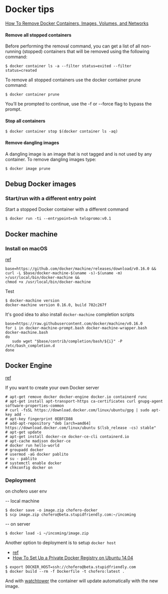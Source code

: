 # Docker tips

[How To Remove Docker Containers, Images, Volumes, and Networks
](https://linuxize.com/post/how-to-remove-docker-images-containers-volumes-and-networks/)

#### Remove all stopped containers

Before performing the removal command, you can get a list of all non-running (stopped) containers that will be removed using the following command:

    $ docker container ls -a --filter status=exited --filter status=created 
 
To remove all stopped containers use the docker container prune command:

    $ docker container prune
    
You’ll be prompted to continue, use the -f or --force flag to bypass the prompt.

#### Stop all containers

    $ docker container stop $(docker container ls -aq)
    
#### Remove dangling images

A dangling image is an image that is not tagged and is not used by any container. To remove dangling images type:

    $ docker image prune

## Debug Docker images

### Start/run with a different entry point

Start a stopped Docker container with a different command

    $ docker run -ti --entrypoint=sh telopromo:v0.1

## Docker machine

### Install on macOS 
[ref](https://docs.docker.com/machine/install-machine/)

    base=https://github.com/docker/machine/releases/download/v0.16.0 &&
    curl -L $base/docker-machine-$(uname -s)-$(uname -m) >/usr/local/bin/docker-machine &&
    chmod +x /usr/local/bin/docker-machine
    
Test

    $ docker-machine version
    docker-machine version 0.16.0, build 702c267f

It's good idea to also install `docker-machine` completion scripts

    base=https://raw.githubusercontent.com/docker/machine/v0.16.0
    for i in docker-machine-prompt.bash docker-machine-wrapper.bash docker-machine.bash
    do
       sudo wget "$base/contrib/completion/bash/${i}" -P /etc/bash_completion.d
    done

## Docker Engine

[ref](https://docs.docker.com/install/linux/docker-ce/ubuntu/)

If you want to create your own Docker server

    # apt-get remove docker docker-engine docker.io containerd runc
    # apt-get install apt-transport-https ca-certificates curl gnupg-agent software-properties-common
    # curl -fsSL https://download.docker.com/linux/ubuntu/gpg | sudo apt-key add -
    # apt-key fingerprint 0EBFCD88
    # add-apt-repository "deb [arch=amd64] https://download.docker.com/linux/ubuntu $(lsb_release -cs) stable"
    # apt-get update
    # apt-get install docker-ce docker-ce-cli containerd.io
    # apt-cache madison docker-ce
    # docker run hello-world
    # groupadd docker
    # usermod -aG docker pablito
    # su - pablito
    # systemctl enable docker
    # chkconfig docker on
    
### Deployment

on chofero user env

-- local machine

    $ docker save -o image.zip chofero-docker
    $ scp image.zip chofero@beta.stupidfriendly.com:~/incoming

-- on server

    $ docker load -i ~/incoming/image.zip

Another option to deployment is to setup `docker host` 

* [ref](https://www.digitalocean.com/community/tutorials/how-to-use-a-remote-docker-server-to-speed-up-your-workflow)
* [How To Set Up a Private Docker Registry on Ubuntu 14.04](https://www.digitalocean.com/community/tutorials/how-to-set-up-a-private-docker-registry-on-ubuntu-14-04)

```
$ export DOCKER_HOST=ssh://chofero@beta.stupidfriendly.com
$ docker build --rm -f Dockerfile -t chofero:latest .
```

And with [watchtower](https://hub.docker.com/r/v2tec/watchtower/) the container will update automatically with the new image.


